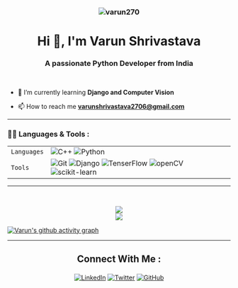 <h3 align="center"><img src="https://komarev.com/ghpvc/?username=varun270&label=Profile%20views&color=0e75b6&style=flat" alt="varun270" /></h3>
<h1 align="center">Hi 👋, I'm Varun Shrivastava</h1>
<h3 align="center">A passionate Python Developer from India</h3> <br>

- 🌱 I’m currently learning **Django and Computer Vision**

- 📫 How to reach me **varunshrivastava2706@gmail.com**

<hr>

### 👩‍💻 Languages & Tools :

|             |                                                                                                                                                                                                                                                                                                                                                                                                                                                                                                                                                            |
| ----------- | ---------------------------------------------------------------------------------------------------------------------------------------------------------------------------------------------------------------------------------------------------------------------------------------------------------------------------------------------------------------------------------------------------------------------------------------------------------------------------------------------------------------------------------------------------------- |
| `Languages` | ![C++](https://img.shields.io/badge/-C++-034D9A?style=for-the-badge&logo=c%2B%2B) ![Python](https://img.shields.io/badge/-Python-1F65AC?style=for-the-badge&logo=Python&logoColor=white)                                                                                                                                                                                                                                                                                                                                                                   |
| `Tools`     | ![Git](https://img.shields.io/badge/Git-682181?style=for-the-badge&logo=git&logoColor=white) ![Django](https://img.shields.io/badge/Django-092E20?style=for-the-badge&logo=django&logoColor=green) ![TenserFlow](https://img.shields.io/badge/TensorFlow-FF6F00?style=for-the-badge&logo=tensorflow&logoColor=white) ![openCV](https://img.shields.io/badge/OpenCV-27338e?style=for-the-badge&logo=OpenCV&logoColor=white) ![scikit-learn](https://img.shields.io/badge/scikit--learn-%23F7931E.svg?style=for-the-badge&logo=scikit-learn&logoColor=white) |

<hr>
<br>

<p align="center">
    <img src="https://github-readme-stats.vercel.app/api?username=Varun270&show_icons=true&theme=onedark"/> <br/>
    <img src="https://github-readme-streak-stats.herokuapp.com/?user=varun270&theme=onedark"/> 
</p>

[![Varun's github activity graph](https://activity-graph.herokuapp.com/graph?username=Varun270&theme=github)](https://github.com/ashutosh00710/github-readme-activity-graph)

<hr>

## <p align="center">Connect With Me :</p>

<div align="center">

<a href="https://www.linkedin.com/in/varun-shrivastava-789701200/"><img alt="LinkedIn" title="LinkedIn" src="https://img.shields.io/badge/-LinkedIn-blue?style=for-the-badge&logo=Linkedin&logoColor=white"/></a>
<a href="https://twitter.com/varunsh96468766"><img alt="Twitter" title="Twitter" src="https://img.shields.io/badge/-Twitter-1DA1F2?style=for-the-badge&logo=twitter&logoColor=white"/></a>
<a href="https://www.hackerrank.com/varun2706"><img alt="GitHub" title="HackerRank" src="https://img.shields.io/badge/-Hackerrank-2EC866?style=for-the-badge&logo=HackerRank&logoColor=white"/></a>

</div>
